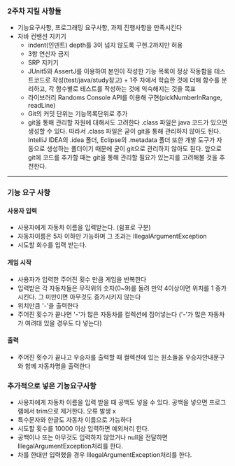 ### 2주차 지킬 사항들

- 기능요구사항, 프로그래밍 요구사항, 과제 진행사항을 만족시킨다
- 자바 컨밴션 지키기
    - indent(인덴트) depth를 3이 넘지 않도록 구현.2까지만 허용
    - 3항 연산자 금지
    - SRP 지키기
    - JUnit5와 AssertJ를 이용하여 본인이 작성한 기능 목록이 정상 작동함을 테스트코드로 작성(test/java/study참고) + 1주 차에서 학습한 것에 더해 함수를 분리하고, 각 함수별로 테스트를
      작성하는 것에 익숙해지는 것을 목표
    - 라이브러리 Randoms Console API를 이용해 구현(pickNumberInRange, readLine)
    - Git의 커밋 단위는 기능목록단위로 추가
    - git을 통해 관리할 자원에 대해서도 고려한다
      .class 파일은 java 코드가 있으면 생성할 수 있다. 따라서 .class 파일은 굳이 git을 통해 관리하지 않아도 된다.
      IntelliJ IDEA의 .idea 폴더, Eclipse의 .metadata 폴더 또한 개발 도구가 자동으로 생성하는 폴더이기 때문에 굳이 git으로 관리하지 않아도 된다.
      앞으로 git에 코드를 추가할 때는 git을 통해 관리할 필요가 있는지를 고려해볼 것을 추천한다.

---

### 기능 요구 사항

#### 사용자 입력

- 사용자에게 자동차 이름을 입력받는다. (쉼표로 구분)
- 자동차이름은 5자 이하만 가능하며 그 초과는 IllegalArgumentException
- 시도할 회수를 입력 받는다.

#### 게임 시작

- 사용자가 입력한 주어진 횟수 만큼 게임을 반복한다
- 입력받은 각 자동차들은 무작위의 숫자(0~9)를 돌려 만약 4이상이면 위치를 1 증가 시킨다. 그 미만이면 아무것도 증가시키지 않는다
- 위치만큼 '-'을 출력한다
- 주어진 횟수가 끝나면 '-'가 많은 자동차를 컬렉션에 집어넣는다 ('-'가 많은 자동차가 여려대 있을 경우도 다 넣는다)

#### 출력

- 주어진 횟수가 끝나고 우승자를 출력할 때 컬렉션에 있는 원소들을 우승자안내문구와 함께 자동차명을 출력한다

### 추가적으로 넣은 기능요구사항

- 사용자에게 자동차 이름을 입력 받을 때 공백도 넣을 수 있다. 공백을 넣으면 프로그램에서 trim으로 제거한다. 오류 발생 x
- 특수문자와 한글도 자동차 이름으로 가능하다
- 시도할 횟수를 10000 이상 입력하면 예외처리 한다.
- 공백이나 또는 아무것도 입력하지 않았거나 null을 전달하면 IllegalArgumentException처리를 한다.
- 차를 한대만 입력했을 경우 IllegalArgumentException처리를 한다.